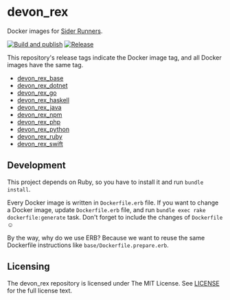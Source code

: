 # devon_rex

Docker images for [Sider Runners](https://github.com/sider/runners).

[![Build and publish](https://github.com/sider/devon_rex/workflows/Build%20and%20publish/badge.svg?branch=master)](https://github.com/sider/devon_rex/actions?query=workflow%3A%22Build+and+publish%22)
[![Release](https://github.com/sider/devon_rex/workflows/Release/badge.svg?branch=master)](https://github.com/sider/devon_rex/actions?query=workflow%3ARelease)

This repository's release tags indicate the Docker image tag, and all Docker images have the same tag.

* [devon_rex_base](https://hub.docker.com/r/sider/devon_rex_base)
* [devon_rex_dotnet](https://hub.docker.com/r/sider/devon_rex_dotnet)
* [devon_rex_go](https://hub.docker.com/r/sider/devon_rex_go)
* [devon_rex_haskell](https://hub.docker.com/r/sider/devon_rex_haskell)
* [devon_rex_java](https://hub.docker.com/r/sider/devon_rex_java)
* [devon_rex_npm](https://hub.docker.com/r/sider/devon_rex_npm)
* [devon_rex_php](https://hub.docker.com/r/sider/devon_rex_php)
* [devon_rex_python](https://hub.docker.com/r/sider/devon_rex_python)
* [devon_rex_ruby](https://hub.docker.com/r/sider/devon_rex_ruby)
* [devon_rex_swift](https://hub.docker.com/r/sider/devon_rex_swift)

## Development

This project depends on Ruby, so you have to install it and run `bundle install`.

Every Docker image is written in `Dockerfile.erb` file.
If you want to change a Docker image, update `Dockerfile.erb` file,
and run `bundle exec rake dockerfile:generate` task.
Don't forget to include the changes of `Dockerfile` ☺️

By the way, why do we use ERB?
Because we want to reuse the same Dockerfile instructions like `base/Dockerfile.prepare.erb`.

## Licensing

The devon_rex repository is licensed under The MIT License. See [LICENSE](LICENSE) for the full license text.
